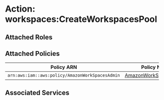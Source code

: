 # Action: workspaces:CreateWorkspacesPool

## Attached Roles

## Attached Policies

| Policy ARN | Policy Name |
|------------|-------------|
| `arn:aws:iam::aws:policy/AmazonWorkSpacesAdmin` | [AmazonWorkSpacesAdmin](../policies.md#amazonworkspacesadmin) |

## Associated Services

